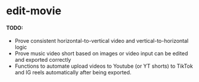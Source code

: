 # edit-movie

#### TODO:
* Prove consistent horizontal-to-vertical video and vertical-to-horizontal logic
* Prove music video short based on images or video input can be edited and exported correctly
* Functions to automate upload videos to Youtube (or YT shorts) to TikTok and IG reels automatically after being exported.
